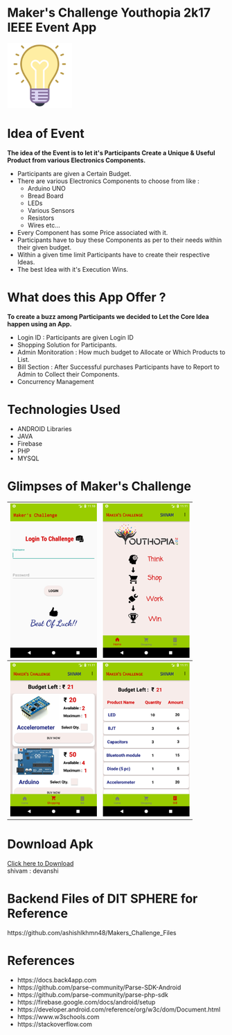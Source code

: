 # Maker's Challenge Youthopia 2k17 IEEE Event App

<img src = "app/src/main/res/drawable/logo.png" width = "150">

<h1>Idea of Event</h1>
<b>The idea of the Event is to let it's Participants Create a Unique & Useful Product from various Electronics Components.</b>
<ul>
  <li>Participants are given a Certain Budget.</li>
  <li>There are various Electronics Components to choose from like : 
    <ul>
      <li>Arduino UNO</li>
      <li>Bread Board</li>
      <li>LEDs</li>
      <li>Various Sensors</li>
      <li>Resistors</li>
      <li>Wires etc...</li>
    </ul>
  </li>
  <li>Every Component has some Price associated with it.</li>
  <li>Participants have to buy these Components as per to their needs within their given budget.</li>
  <li>Within a given time limit Participants have to create their respective Ideas.</li>
  <li>The best Idea with it's Execution Wins.</li>
</ul>


<h1>What does this App Offer ?</h1>
<b>To create a buzz among Participants we decided to Let the Core Idea happen using an App.</b>
<ul>
  <li>Login ID : Participants are given Login ID</li>
  <li>Shopping Solution for Participants.</li>
  <li>Admin Monitoration : How much budget to Allocate or Which Products to List.</li>
  <li>Bill Section : After Successful purchases Participants have to Report to Admin to Collect their Components.</li>
  <li>Concurrency Management</li>
</ul>


<h1>Technologies Used</h1>
<ul>
<li>ANDROID Libraries</li>
<li>JAVA</li>
<li>Firebase</li>
<li>PHP</li>
<li>MYSQL</li>
</ul>


<h1>Glimpses of Maker's Challenge</h1>
<table>
  <tr>
    <th><img src = "images/1.png" width = "200"></th>
    <th><img src = "images/2.png" width = "200"></th>
  </tr>
  <tr>
    <th><img src = "images/3.png" width = "200"></th>
    <th><img src = "images/4.png" width = "200"></th>
  </tr>
  
</table>

<h1>Download Apk</h1>
<a href = "https://raw.githubusercontent.com/ashishlkhmn48/Makers_Challenge/master/images/mc.apk">Click here to Download</a>
<br>
shivam : devanshi

<h1>Backend Files of DIT SPHERE for Reference</h1>
https://github.com/ashishlkhmn48/Makers_Challenge_Files

<h1>References</h1>
  <ul>
  <li>https://docs.back4app.com</li>
  <li>https://github.com/parse-community/Parse-SDK-Android</li>
  <li>https://github.com/parse-community/parse-php-sdk</li>
  <li>https://firebase.google.com/docs/android/setup</li>
  <li>https://developer.android.com/reference/org/w3c/dom/Document.html</li>
  <li>https://www.w3schools.com</li>
  <li>https://stackoverflow.com</li>
</ul>
